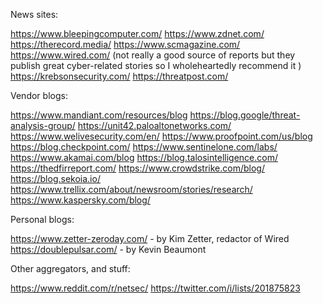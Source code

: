 News sites:

https://www.bleepingcomputer.com/
https://www.zdnet.com/
https://therecord.media/
https://www.scmagazine.com/
https://www.wired.com/ (not really a good source of reports but they publish great cyber-related stories so I wholeheartedly recommend it )
https://krebsonsecurity.com/
https://threatpost.com/

Vendor blogs:

https://www.mandiant.com/resources/blog
https://blog.google/threat-analysis-group/
https://unit42.paloaltonetworks.com/
https://www.welivesecurity.com/en/
https://www.proofpoint.com/us/blog
https://blog.checkpoint.com/
https://www.sentinelone.com/labs/
https://www.akamai.com/blog
https://blog.talosintelligence.com/
https://thedfirreport.com/
https://www.crowdstrike.com/blog/
https://blog.sekoia.io/
https://www.trellix.com/about/newsroom/stories/research/
https://www.kaspersky.com/blog/

Personal blogs:

https://www.zetter-zeroday.com/ - by Kim Zetter, redactor of Wired
https://doublepulsar.com/ - by Kevin Beaumont

Other aggregators, and stuff:

https://www.reddit.com/r/netsec/
https://twitter.com/i/lists/201875823